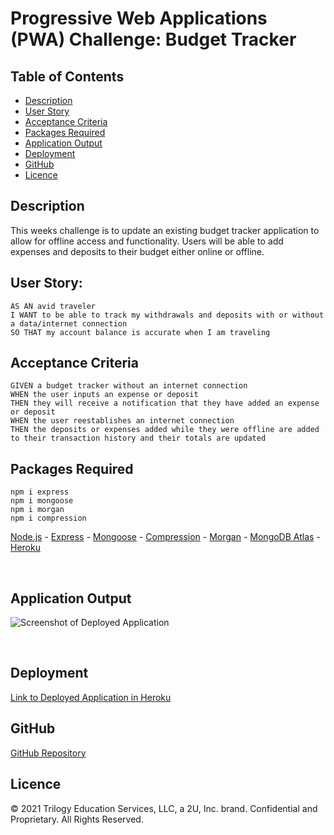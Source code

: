 # Progressive Web Applications (PWA) Challenge: Budget Tracker

## Table of Contents
* [Description](#description)
* [User Story](#user-story)
* [Acceptance Criteria](#acceptance-criteria)
* [Packages Required](#packages-required)
* [Application Output](#application-output)
* [Deployment](#deployment)
* [GitHub](#GitHub)
* [Licence](#Licence) 

## Description

This weeks challenge is to update an existing budget tracker application to allow for offline access and functionality. Users will be able to add expenses and deposits to their budget either online or offline.

## User Story: 
```
AS AN avid traveler
I WANT to be able to track my withdrawals and deposits with or without a data/internet connection
SO THAT my account balance is accurate when I am traveling 
```

## Acceptance Criteria
```
GIVEN a budget tracker without an internet connection
WHEN the user inputs an expense or deposit
THEN they will receive a notification that they have added an expense or deposit
WHEN the user reestablishes an internet connection
THEN the deposits or expenses added while they were offline are added to their transaction history and their totals are updated
```

## Packages Required
```
npm i express
npm i mongoose
npm i morgan
npm i compression
```
[Node.js](https://nodejs.org/) - 
[Express](https://www.npmjs.com/package/express) -
[Mongoose](https://www.npmjs.com/package/mongoose) -
[Compression](https://www.npmjs.com/package/compression) -
[Morgan](https://www.npmjs.com/package/morgan) -
[MongoDB Atlas](https://www.mongodb.com/docs/atlas/) -
[Heroku](https://www.heroku.com/)

<br />

## Application Output
![Screenshot of Deployed Application](https://user-images.githubusercontent.com/82056351/168670716-d2c91071-ad47-4de7-9dcb-8be2bea8cc46.jpg)


<br />

## Deployment
[Link to Deployed Application in Heroku](https://polar-atoll-78326.herokuapp.com/)

## GitHub

[GitHub Repository](https://github.com/BDJS0033/Budget-Tracker)
<br />

## Licence
© 2021 Trilogy Education Services, LLC, a 2U, Inc. brand. Confidential and Proprietary. All Rights Reserved.
